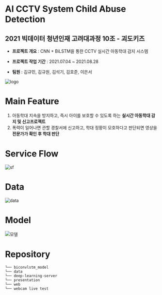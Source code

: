 # AI CCTV System Child Abuse Detection

2021 빅데이터 청년인재 고려대과정 10조 - 괴도키즈
---


- **프로젝트 개요** : CNN + BiLSTM을 통한 CCTV 실시간 아동학대 감지 시스템

- **프로젝트 작업 기간** : 2021.07.04 ~ 2021.08.28

- **팀원** : 김규민, 김규원, 김석기, 김호준, 이은서


![logo](https://user-images.githubusercontent.com/83167302/135747838-a40744ca-c82c-4df8-a792-a7d681a70ad9.png)


# Main Feature

1. 아동학대 지속을 방지하고, 즉시 아이를 보호할 수 있도록 하는 **실시간 아동학대 감지 및 신고프로젝트**
2. 폭력이 일어나면 관할 경찰서에 신고하고, 학대 정황이 모호하다고 판단되면 영상을 **전문가가 확인 후 학대 판단**

# Service Flow

![sf](https://user-images.githubusercontent.com/83167302/135747926-77adf956-cfc5-4d47-ad1d-3ba382376a8c.png)

# Data

![data](https://user-images.githubusercontent.com/83167302/135748203-fcb679a2-2d82-4cd3-a127-867a79819c11.png)

# Model

![모델](https://user-images.githubusercontent.com/83167302/135748562-ad2b5135-2269-4726-9759-fffb253f8144.PNG)

# Repository


```
└── biconvlstm_model
└── data
└── deep-learning-server
└── presentation
└── web
└── webcam live test
```

